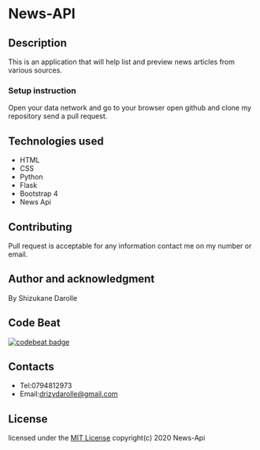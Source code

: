 # News-API
## Description
This is an application that will help list and preview news articles from various sources.
### Setup instruction
Open your data network and go to your browser open github and clone my repository send a pull request. 
 ## Technologies used
* HTML
* CSS
* Python
* Flask
* Bootstrap 4
* News Api
## Contributing
Pull request is acceptable for any information contact me on my number or email.
## Author and acknowledgment
By Shizukane Darolle
## Code Beat
[![codebeat badge](https://codebeat.co/badges/c7e25312-1388-41b9-aeb2-009d873c4756)](https://codebeat.co/projects/github-com-shizukane-news-api-master)
## Contacts
* Tel:0794812973
* Email:drizydarolle@gmail.com
## License
licensed under the [MIT License](license)
 copyright(c) 2020 News-Api

